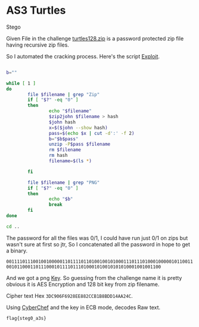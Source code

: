 # AS3 Turtles
Stego

Given File in the challenge [turtles128.zip](./A3S_turtles/turtles128.zip) is a password protected zip file having recursive zip files.

So I automated the cracking process. Here's the script [Exploit](./A3S_turtles/exploit.sh).

```bash

b=""

while [ 1 ]
do
        file $filename | grep "Zip"
        if [ "$?" -eq "0" ]
        then
                echo "$filename"
                $zip2john $filename > hash
                $john hash
                x=$($john --show hash)
                pass=$(echo $x | cut -d':' -f 2)
                b="$b$pass"
                unzip -P$pass $filename
                rm $filename
                rm hash
                filename=$(ls *)

        fi

        file $filename | grep "PNG"
        if [ "$?" -eq "0" ]
        then
                echo "$b"               
                break
        fi
done

cd ..

```

The password for all the files was 0/1, I could have run just 0/1 on zips but wasn't sure at first so jtr, So I concatenated all the password in hope to get a binary.

`00111101110010010000011011110110100100101000111011101000100000101100110010110001101110001011110111010001010010101010001001001100`

And we got a png [Key](./A3S_turtles/key.png). So guessing from the challenge name it is pretty obvious it is AES Encryption and 128 bit key from zip filename.

Cipher text Hex `3DC906F6928EE882CCB1B8BDD14AA24C`.


Using [CyberChef](https://gchq.github.io/CyberChef/) and the key in ECB mode, decodes Raw text.

`flag{steg0_a3s}` 
